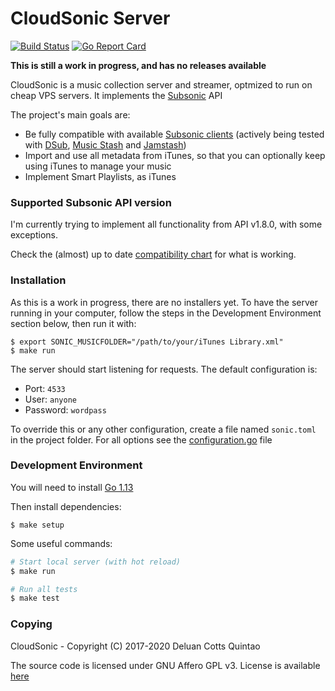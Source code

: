 # CloudSonic Server

[![Build Status](https://github.com/cloudsonic/sonic-server/workflows/CI/badge.svg)](https://github.com/cloudsonic/sonic-server/actions)
[![Go Report Card](https://goreportcard.com/badge/github.com/cloudsonic/sonic-server)](https://goreportcard.com/report/github.com/cloudsonic/sonic-server)

**This is still a work in progress, and has no releases available**

CloudSonic is a music collection server and streamer, optmized to run on cheap VPS servers. It implements the
[Subsonic](http://www.subsonic.org) API

The project's main goals are:

- Be fully compatible with available [Subsonic clients](http://www.subsonic.org/pages/apps.jsp)
  (actively being tested with
  [DSub](http://www.subsonic.org/pages/apps.jsp#dsub),
  [Music Stash](https://play.google.com/store/apps/details?id=com.ghenry22.mymusicstash) and
  [Jamstash](http://www.subsonic.org/pages/apps.jsp#jamstash))
- Import and use all metadata from iTunes, so that you can optionally keep using iTunes to manage your music
- Implement Smart Playlists, as iTunes

### Supported Subsonic API version

I'm currently trying to implement all functionality from API v1.8.0, with some exceptions.

Check the (almost) up to date [compatibility chart](https://github.com/cloudsonic/sonic-server/wiki/Compatibility) for what is working.

### Installation

As this is a work in progress, there are no installers yet. To have the server running in your computer, follow the steps in the
Development Environment section below, then run it with:

```
$ export SONIC_MUSICFOLDER="/path/to/your/iTunes Library.xml"
$ make run
```

The server should start listening for requests. The default configuration is:

- Port: `4533`
- User: `anyone`
- Password: `wordpass`

To override this or any other configuration, create a file named `sonic.toml` in the project folder. For all options see the [configuration.go](conf/configuration.go) file

### Development Environment

You will need to install [Go 1.13](https://golang.org/dl/)

Then install dependencies:

```
$ make setup
```

Some useful commands:

```bash
# Start local server (with hot reload)
$ make run

# Run all tests
$ make test
```

### Copying

CloudSonic - Copyright (C) 2017-2020 Deluan Cotts Quintao

The source code is licensed under GNU Affero GPL v3. License is available [here](/LICENSE)
